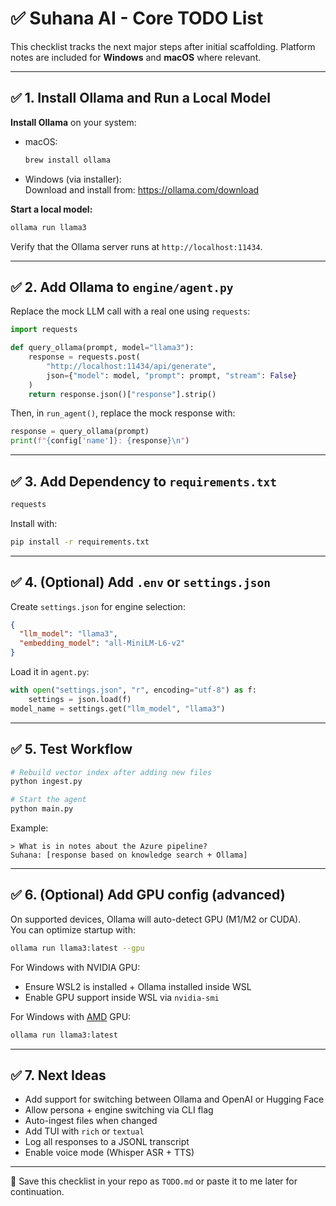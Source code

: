 # ✅ Suhana AI - Core TODO List

This checklist tracks the next major steps after initial scaffolding.
Platform notes are included for **Windows** and **macOS** where relevant.

---

## ✅ 1. Install Ollama and Run a Local Model

**Install Ollama** on your system:
- macOS:  
  ```bash
  brew install ollama
  ```
- Windows (via installer):  
  Download and install from: https://ollama.com/download

**Start a local model:**
```bash
ollama run llama3
```

Verify that the Ollama server runs at `http://localhost:11434`.

---

## ✅ 2. Add Ollama to `engine/agent.py`

Replace the mock LLM call with a real one using `requests`:

```python
import requests

def query_ollama(prompt, model="llama3"):
    response = requests.post(
        "http://localhost:11434/api/generate",
        json={"model": model, "prompt": prompt, "stream": False}
    )
    return response.json()["response"].strip()
```

Then, in `run_agent()`, replace the mock response with:

```python
response = query_ollama(prompt)
print(f"{config['name']}: {response}\n")
```

---

## ✅ 3. Add Dependency to `requirements.txt`

```txt
requests
```

Install with:
```bash
pip install -r requirements.txt
```

---

## ✅ 4. (Optional) Add `.env` or `settings.json`

Create `settings.json` for engine selection:

```json
{
  "llm_model": "llama3",
  "embedding_model": "all-MiniLM-L6-v2"
}
```

Load it in `agent.py`:

```python
with open("settings.json", "r", encoding="utf-8") as f:
    settings = json.load(f)
model_name = settings.get("llm_model", "llama3")
```

---

## ✅ 5. Test Workflow

```bash
# Rebuild vector index after adding new files
python ingest.py

# Start the agent
python main.py
```

Example:
```
> What is in notes about the Azure pipeline?
Suhana: [response based on knowledge search + Ollama]
```

---

## ✅ 6. (Optional) Add GPU config (advanced)

On supported devices, Ollama will auto-detect GPU (M1/M2 or CUDA).  
You can optimize startup with:

```bash
ollama run llama3:latest --gpu
```

For Windows with NVIDIA GPU:
- Ensure WSL2 is installed + Ollama installed inside WSL
- Enable GPU support inside WSL via `nvidia-smi`

For Windows with [AMD](https://ollama.com/blog/amd-preview) GPU:
```bash
ollama run llama3:latest
```

---

## ✅ 7. Next Ideas

- Add support for switching between Ollama and OpenAI or Hugging Face
- Allow persona + engine switching via CLI flag
- Auto-ingest files when changed
- Add TUI with `rich` or `textual`
- Log all responses to a JSONL transcript
- Enable voice mode (Whisper ASR + TTS)

---

📁 Save this checklist in your repo as `TODO.md` or paste it to me later for continuation.
